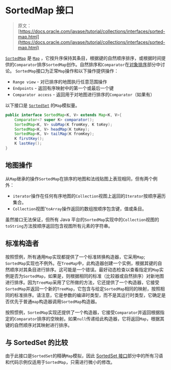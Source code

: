 # SortedMap 接口

> 原文： [https://docs.oracle.com/javase/tutorial/collections/interfaces/sorted-map.html](https://docs.oracle.com/javase/tutorial/collections/interfaces/sorted-map.html)

[`SortedMap`](https://docs.oracle.com/javase/8/docs/api/java/util/SortedMap.html) 是 [`Map`](https://docs.oracle.com/javase/8/docs/api/java/util/Map.html) ，它按升序保持其条目，根据键的自然顺序排序，或根据时间提供的`Comparator`排序`SortedMap`创作。自然排序和`Comparator`在[对象排序](order.html)部分中讨论。 `SortedMap`接口为正常`Map`操作和以下操作提供操作：

*   `Range view` - 对已排序的地图执行任意范围操作
*   `Endpoints` - 返回有序映射中的第一个或最后一个键
*   `Comparator access` - 返回用于对地图进行排序的`Comparator`（如果有）

以下接口是 [`SortedSet`](https://docs.oracle.com/javase/8/docs/api/java/util/SortedSet.html) 的`Map`模拟量。

```java
public interface SortedMap<K, V> extends Map<K, V>{
    Comparator<? super K> comparator();
    SortedMap<K, V> subMap(K fromKey, K toKey);
    SortedMap<K, V> headMap(K toKey);
    SortedMap<K, V> tailMap(K fromKey);
    K firstKey();
    K lastKey();
}

```

## 地图操作

从`Map`继承的操作`SortedMap`在排序的地图和法线贴图上表现相同，但有两个例外：

*   `iterator`操作在任何有序地图的`Collection`视图上返回的`Iterator`按顺序遍历集合。
*   `Collection`视图'`toArray`操作返回的数组按顺序包含键，值或条目。

虽然接口无法保证，但所有 Java 平台的`SortedMap`实现中的`Collection`视图的`toString`方法按顺序返回包含视图所有元素的字符串。

## 标准构造者

按照惯例，所有通用`Map`实现都提供了一个标准转换构造器，它采用`Map`; `SortedMap`实现也不例外。在`TreeMap`中，此构造器创建一个实例，根据其键的自然顺序对其条目进行排序。这可能是一个错误。最好动态检查以查看指定的`Map`实例是否为`SortedMap`，如果是，则根据相同的标准（比较器或自然排序）对新地图进行排序。因为`TreeMap`采用了它所做的方法，它还提供了一个构造器，它接受`SortedMap`并返回一个新的`TreeMap`，它包含与给定`SortedMap`相同的映射，按照相同的标准排序。请注意，它是参数的编译时类型，而不是其运行时类型，它确定是否优先于普通`map`构造器调用`SortedMap`构造器。

按照惯例，`SortedMap`实现还提供了一个构造器，它接受`Comparator`并返回根据指定的`Comparator`排序的空映射。如果`null`传递给此构造器，它将返回`Map`，根据其键的自然顺序对其映射进行排序。

## 与 SortedSet 的比较

由于此接口是`SortedSet`的精确`Map`模拟，因此 [SortedSet 接口](sorted-set.html)部分中的所有习语和代码示例仅适用于`SortedMap`，只需进行微小的修改。